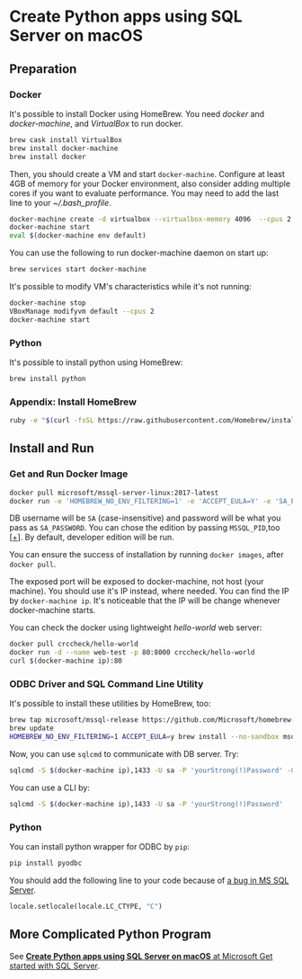 # Create Python apps using SQL Server on macOS

## Preparation

### Docker

It's possible to install Docker using HomeBrew. You need _docker_ and _docker-machine_, and _VirtualBox_ to run docker.

```bash
brew cask install VirtualBox
brew install docker-machine
brew install docker
```

Then, you should create a VM and start `docker-machine`.
Configure at least 4GB of memory for your Docker environment, also consider adding multiple cores if you want to evaluate performance.
You may need to add the last line to your _~/.bash_profile_.
```bash
docker-machine create -d virtualbox --virtualbox-memory 4096  --cpus 2 default
docker-machine start
eval $(docker-machine env default)
```

You can use the following to run docker-machine daemon on start up:
```bash
brew services start docker-machine
```

It's possible to modify VM's characteristics while it's not running:
```bash
docker-machine stop
VBoxManage modifyvm default --cpus 2
docker-machine start
```

### Python

It's possible to install python using HomeBrew:
```bash
brew install python
```

### Appendix: Install HomeBrew

```bash
ruby -e "$(curl -fsSL https://raw.githubusercontent.com/Homebrew/install/master/install)"
```

## Install and Run

### Get and Run Docker Image

```bash
docker pull microsoft/mssql-server-linux:2017-latest
docker run -e 'HOMEBREW_NO_ENV_FILTERING=1' -e 'ACCEPT_EULA=Y' -e 'SA_PASSWORD=yourStrong(!)Password' -p 1433:1433 -d microsoft/mssql-server-linux
```

DB username will be `SA` (case-insensitive) and password will be what you pass as `SA_PASSWORD`. You can chose the edition by passing `MSSQL_PID`,too [[+](https://docs.microsoft.com/en-us/sql/linux/sql-server-linux-configure-docker?view=sql-server-2017#production)]. By default, developer edition will be run.

You can ensure the success of installation by running `docker images`, after `docker pull`. 

The exposed port will be exposed to docker-machine, not host (your machine). You should use it's IP instead, where needed. You can find the IP by `docker-machine ip`. It's noticeable that the IP will be change whenever docker-machine starts.

You can check the docker using lightweight _hello-world_ web server:
```bash
docker pull crccheck/hello-world
docker run -d --name web-test -p 80:8000 crccheck/hello-world
curl $(docker-machine ip):80
```

### ODBC Driver and SQL Command Line Utility

It's possible to install these utilities by HomeBrew, too:
```bash
brew tap microsoft/mssql-release https://github.com/Microsoft/homebrew-mssql-release
brew update
HOMEBREW_NO_ENV_FILTERING=1 ACCEPT_EULA=y brew install --no-sandbox msodbcsql17 mssql-tools
```

Now, you can use `sqlcmd` to communicate with DB server. Try:
```bash
sqlcmd -S $(docker-machine ip),1433 -U sa -P 'yourStrong(!)Password' -Q "SELECT @@VERSION"
```

You can use a CLI by:
```bash
sqlcmd -S $(docker-machine ip),1433 -U sa -P 'yourStrong(!)Password'
```

### Python

You can install python wrapper for ODBC by `pip`:
```bash
pip install pyodbc
```

You should add the following line to your code because of [a bug in MS SQL Server](https://github.com/Microsoft/homebrew-mssql-release/issues/18#issuecomment-397420786).
```python
locale.setlocale(locale.LC_CTYPE, "C")
```

## More Complicated Python Program

See [**Create Python apps using SQL Server on macOS** at Microsoft Get started with SQL Server](https://www.microsoft.com/en-us/sql-server/developer-get-started/python/mac/).
